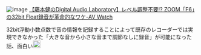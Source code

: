 
![image](https://scrapbox.io/files/60badc362fd39d0022b457bf.png)
[【藤本健のDigital Audio Laboratory】レベル調整不要!? ZOOM「F6」の32bit Float録音が革命的なワケ-AV Watch](https://av.watch.impress.co.jp/docs/series/dal/1323212.html)

32bit浮動小数点数で音の情報を記録することによって既存のレコーダーでは実現できなかった「大きな音から小さな音まで調節なしに録音」が可能になった話、面白い<img src='https://scrapbox.io/api/pages/nishio/nishio/icon' alt='nishio.icon' height="19.5"/>
